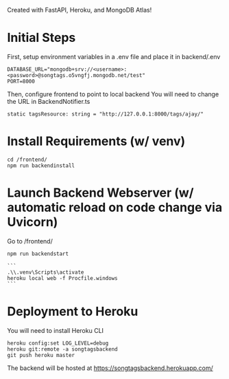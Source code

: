 Created with FastAPI, Heroku, and MongoDB Atlas!

# Initial Steps
First, setup environment variables in a .env file and place it in backend/.env
```
DATABASE_URL="mongodb+srv://<username>:<password>@songtags.o5vngfj.mongodb.net/test"
PORT=8000
```

Then, configure frontend to point to local backend
You will need to change the URL in BackendNotifier.ts
```
static tagsResource: string = "http://127.0.0.1:8000/tags/ajay/"
```


# Install Requirements (w/ venv) 
```
cd /frontend/
npm run backendinstall
```

# Launch Backend Webserver (w/ automatic reload on code change via Uvicorn)
Go to /frontend/
```bash
npm run backendstart
```


~~~Alternatively, we can use Heroku Local but there wont be any debug output
```
.\\.venv\Scripts\activate
heroku local web -f Procfile.windows
```
~~~



# Deployment to Heroku
You will need to install Heroku CLI
```
heroku config:set LOG_LEVEL=debug
heroku git:remote -a songtagsbackend  
git push heroku master
```
The backend will be hosted at https://songtagsbackend.herokuapp.com/ 
